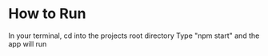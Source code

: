 # How to Run

In your terminal, cd into the projects root directory
Type "npm start" and the app will run

